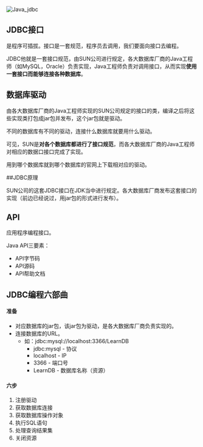 ![Java_jdbc](http://www.hollischuang.com/wp-content/uploads/2016/08/Java_jdbc.png)



## JDBC接口

是程序可插拔。接口是一套规范，程序员去调用，我们要面向接口去编程。

JDBC他就是一套接口规范，由SUN公司进行规定，各大数据库厂商的Java工程师（如MySQL，Oracle）负责实现，Java工程师负责对调用接口，从而实现**使用一套接口而能够连接各种数据库**。



## 数据库驱动

由各大数据库厂商的Java工程师实现的SUN公司规定的接口的类，编译之后将这些实现类打包成jar包并发布，这个jar包就是驱动。

不同的数据库有不同的驱动，连接什么数据库就要用什么驱动。

可见，SUN是**对各个数据库都进行了接口规范**，而各大数据库厂商的Java工程师对相应的数据口接口完成了实现。

用到哪个数据库就到哪个数据库的官网上下载相对应的驱动。



##JDBC原理

SUN公司的这套JDBC接口在JDK当中进行规定。各大数据库厂商发布这套接口的实现（前边已经说过，用jar包的形式进行发布）。



## API

应用程序编程接口。

Java API三要素：

* API字节码
* API源码
* API帮助文档



## JDBC编程六部曲

#### 准备

* 对应数据库的jar包，该jar包为驱动，是各大数据库厂商负责实现的。
* 连接数据库的URL。
  * 如：jdbc:mysql://localhost:3366/LearnDB
     * jdbc:mysql - 协议
     * localhost - IP
     * 3366 - 端口号
     * LearnDB - 数据库名称（资源）



#### 六步

1. 注册驱动
2. 获取数据库连接
3. 获取数据库操作对象
4. 执行SQL语句
5. 处理查询结果集
6. 关闭资源





